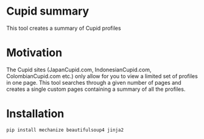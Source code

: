 # Cupid summary
This tool creates a summary of Cupid profiles

# Motivation
The Cupid sites (JapanCupid.com, IndonesianCupid.com, ColombianCupid.com etc.) only allow for you to view a limited set of profiles in one page. This tool searches through a given number of pages and creates a single custom pages containing a summary of all the profiles.

# Installation

`pip install mechanize beautifulsoup4 jinja2`
